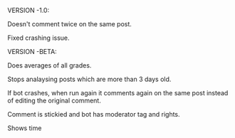 

VERSION -1.0:
  
  Doesn't comment twice on the same post.
  
  Fixed crashing issue.

VERSION -BETA:
  
  Does averages of all grades.
  
  Stops analaysing posts which are more than 3 days old.
  
  If bot crashes, when run again it comments again on the same post instead of editing the original comment.
  
  Comment is stickied and bot has moderator tag and rights.
  
  Shows time
